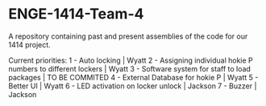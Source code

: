 # ENGE-1414-Team-4
A repository containing past and present assemblies of the code for our 1414 project. 


Current priorities:
1 - Auto locking | Wyatt
2 - Assigning individual hokie P numbers to different lockers | Wyatt
3 - Software system for staff to load packages | TO BE COMMITED
4 - External Database for hokie P | Wyatt
5 - Better UI | Wyatt
6 - LED activation on locker unlock | Jackson
7 - Buzzer | Jackson
